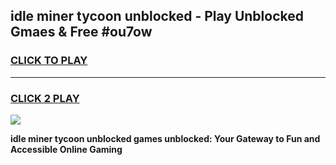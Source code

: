 
## idle miner tycoon unblocked - Play Unblocked Gmaes & Free #ou7ow
<h3>
<a href="https://news.freeplayer.one?title=idle_miner_tycoon_unblocked&ref=24F">CLICK TO PLAY</a></h3>
<hr>

<h3>
<a href="https://news.freeplayer.one?title=idle_miner_tycoon_unblocked&ref=24F">CLICK 2 PLAY</a>
  
</h3>

<a href="https://news.freeplayer.one?title=idle_miner_tycoon_unblocked&ref=24F/"><img src="https://clearcache.store/games.png"></a>


**idle miner tycoon unblocked games unblocked: Your Gateway to Fun and Accessible Online Gaming**
